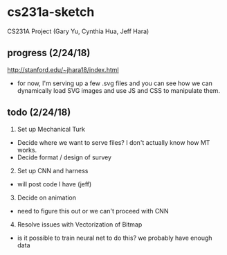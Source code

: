 # cs231a-sketch
CS231A Project (Gary Yu, Cynthia Hua, Jeff Hara)

## progress (2/24/18)
http://stanford.edu/~jhara18/index.html
* for now, I'm serving up a few .svg files and you can see how we can dynamically load SVG images and use JS and CSS to manipulate them.

## todo (2/24/18)
1. Set up Mechanical Turk
  * Decide where we want to serve files? I don't actually know how MT works.
  * Decide format / design of survey
2. Set up CNN and harness
  * will post code I have (jeff)
3. Decide on animation
  * need to figure this out or we can't proceed with CNN
4. Resolve issues with Vectorization of Bitmap
  * is it possible to train neural net to do this? we probably have enough data
